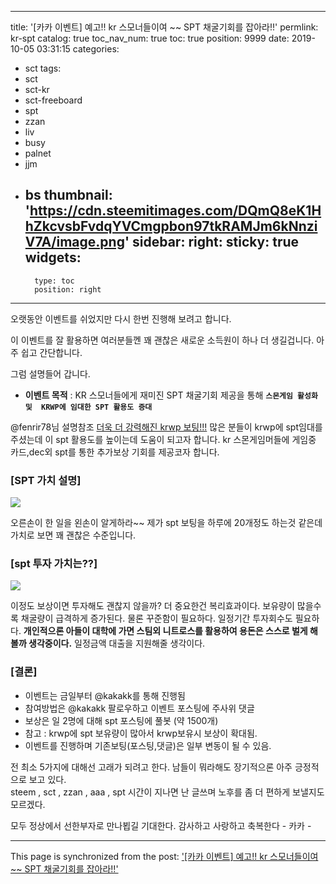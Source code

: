
---
title: '[카카 이벤트] 예고!!   kr 스모너들이여 ~~  SPT 채굴기회를 잡아라!!'
permlink: kr-spt
catalog: true
toc_nav_num: true
toc: true
position: 9999
date: 2019-10-05 03:31:15
categories:
- sct
tags:
- sct
- sct-kr
- sct-freeboard
- spt
- zzan
- liv
- busy
- palnet
- jjm
- bs
thumbnail: 'https://cdn.steemitimages.com/DQmQ8eK1HhZkcvsbFvdqYVCmgpbon97tkRAMJm6kNnziV7A/image.png'
sidebar:
    right:
        sticky: true
widgets:
    -
        type: toc
        position: right
---


오랫동안 이벤트를 쉬었지만  다시 한번 진행해 보려고 합니다. 

이 이벤트를 잘 활용하면 여러분들껜  꽤 괜찮은 새로운 
소득원이 하나 더 생길겁니다. 아주 쉽고 간단합니다. 

그럼 설명들어 갑니다.

- **이벤트 목적** :  KR 스모너들에게 재미진 SPT 채굴기회 제공을 통해
   **`스몬게임 활성화 및  KRWP에 임대한 SPT 활용도 증대`**

@fenrir78님 설명참조  [더욱 더 강력해진 krwp 보팅!!!](https://www.steemcoinpan.com/sct/@fenrir78/2vqtdz-krwp)
많은 분들이 krwp에 spt임대를 주셨는데 이 spt 활용도를 높이는데 도움이 되고자 합니다.
kr 스몬게임머들에 게임중 카드,dec외 spt를 통한 추가보상 기회를 제공코자 합니다.

### [SPT 가치 설명]
![](https://cdn.steemitimages.com/DQmQ8eK1HhZkcvsbFvdqYVCmgpbon97tkRAMJm6kNnziV7A/image.png)

오른손이 한 일을 왼손이 알게하라~~
제가 spt 보팅을 하루에 20개정도 하는것 같은데 가치로 보면 꽤 괜찮은 수준입니다.

### [spt 투자 가치는??]

![](https://cdn.steemitimages.com/DQmc2QY2zBmbigxBY5WBRy59mCYYLb2aKmnanJN14y9dgHd/image.png)

이정도 보상이면 투자해도 괜찮지 않을까? 더 중요한건 복리효과이다.  보유량이 많을수록 채굴량이 급격하게 증가된다. 물론 꾸준함이 필요하다.  일정기간 투자회수도 필요하다. **개인적으론 아들이 대학에 가면 스팀외 니트로스를 활용하여 용돈은 스스로 벌게 해볼까 생각중이다.** 일정금액 대출을 지원해줄 생각이다. 

### [결론]

 -  이벤트는 금일부터 @kakakk를 통해 진행됨
 -  참여방법은 @kakakk  팔로우하고 이벤트 포스팅에 주사위 댓글
 - 보상은 일 2명에 대해 spt 포스팅에 풀봇 (약 1500개)
 - 참고 : krwp에 spt 보유량이 많아서 krwp보유시 보상이 확대됨.  
 - 이벤트를 진행하며 기존보팅(포스팅,댓글)은 일부 변동이 될 수 있음.


전 최소 5가지에 대해선 고래가 되려고 한다. 남들이 뭐라해도  장기적으론 아주 긍정적으로 보고 있다.  
steem , sct , zzan , aaa , spt 시간이 지나면 난 글쓰며 노후를 좀 더  편하게 보낼지도 모르겠다.  

모두 정상에서 선한부자로 만나뵙길 기대한다.
감사하고 사랑하고 축복한다 -  카카 -

- - -

This page is synchronized from the post: ['[카카 이벤트] 예고!!   kr 스모너들이여 ~~  SPT 채굴기회를 잡아라!!'](https://steemit.com/@kibumh/kr-spt)
